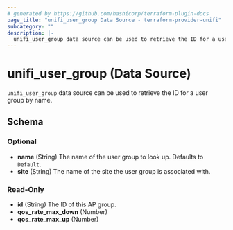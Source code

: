 ```yaml
---
# generated by https://github.com/hashicorp/terraform-plugin-docs
page_title: "unifi_user_group Data Source - terraform-provider-unifi"
subcategory: ""
description: |-
  unifi_user_group data source can be used to retrieve the ID for a user group by name.
---
```


# unifi_user_group (Data Source)

`unifi_user_group` data source can be used to retrieve the ID for a user group by name.



<!-- schema generated by tfplugindocs -->
## Schema

### Optional

- **name** (String) The name of the user group to look up. Defaults to `Default`.
- **site** (String) The name of the site the user group is associated with.

### Read-Only

- **id** (String) The ID of this AP group.
- **qos_rate_max_down** (Number)
- **qos_rate_max_up** (Number)


